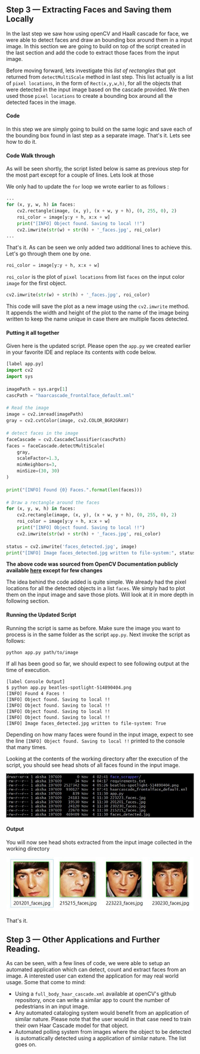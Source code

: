 ## Step 3 — Extracting Faces and Saving them Locally

In the last step we saw how using openCV and HaaR cascade for face, we were able to detect faces and draw an bounding box around them in a input image. In this section we are going to build on top of the script created in the last section and add the code to extract those faces from the input image.

Before moving forward, lets investigate this _list of rectangles_ that got returned from  `detectMultiScale` method in last step. This list actually is a list of `pixel locations`, in the form of `Rect(x,y,w,h)`, for all the objects that were detected in the input image based on the cascade provided. We then used those `pixel locations` to create a bounding box around all the detected faces in the image.
<!-- TODO: I think that this explanation would work really well when explaining the code in the previous step to the reader. Can you move the `Rect(x,y,w,h)` explanation where it is first introduced? -->

#### Code

In this step we are simply going to build on the same logic and save each of the bounding box found in last step as a separate image. That's it. Lets see how to do it.

#### Code Walk through

As will be seen shortly, the script listed below is same as previous step for the most part except for a couple of lines. Lets look at those 

We only had to update the `for` loop we wrote earlier to as follows :

<!-- TODO: The above introduction to this step has some great details, and I think that you can make them shine through by doing some recasting to remove duplicate information. What do you think about using something like this?

"In the last step, you wrote code to use OpenCV and a HaaR cascade to detect and draw boxes around faces in an image. In this section, you will modify your code to extract the detected faces from the image into their own files. 

Open your `app.py` file with your text editor:

```command
nano app.py
```

Next, add the highlighted lines under the `cv2.rectangle` line:" -->

```python
...
for (x, y, w, h) in faces:
    cv2.rectangle(image, (x, y), (x + w, y + h), (0, 255, 0), 2)
    roi_color = image[y:y + h, x:x + w]
    print("[INFO] Object found. Saving to local !!")
    cv2.imwrite(str(w) + str(h) + '_faces.jpg', roi_color)
...
```
<!-- TODO: Can you use variable highlighting to show the reader what will be add? Additionally, I'd like you to update the printed text to resolve some grammar and punctuation issues. Once updated here, please make sure to update the rest of the tutorial to use it. Can you update the printed text to something like this?

"[INFO] Object found. Saving locally.""
-->

That's it. As can be seen we only added two additional lines to achieve this. Let's go through them one by one.
<!-- TODO: Can you recast this to align more closely to our tone by removing the usage of "That's it."? Also, it looks like the reader should have added three lines of code. If that's correct, can you please update the section to reflect that? This will include adding an additional explanation for the `print` line.-->

```python
roi_color = image[y:y + h, x:x + w]
```

`roi_color` is the plot of `pixel locations` from list `faces` on the input color `image` for the first object.
<!-- TODO: Can you explain to the reader what the `[y:y + h, x:x + w]` bit does? -->

```python
cv2.imwrite(str(w) + str(h) + '_faces.jpg', roi_color)
```

This code will save the plot as a new image using the `cv2.imwrite` method. It appends the width and height of the plot to the name of the image being written to keep the name unique in case there are multiple faces detected.

#### Putting it all together

Given here is the updated script. Please open the `app.py` we created earlier in your favorite IDE and replace its contents with code below.
<!-- TODO: Can you recast this to remove the H4? Once you implement my previous feedback about having the reader open the editor earlier on, I'd also like you to remove the mention of opening the text editor here. -->

```python
[label app.py]
import cv2
import sys

imagePath = sys.argv[1]
cascPath = "haarcascade_frontalface_default.xml"

# Read the image
image = cv2.imread(imagePath)
gray = cv2.cvtColor(image, cv2.COLOR_BGR2GRAY)

# detect faces in the image
faceCascade = cv2.CascadeClassifier(cascPath)
faces = faceCascade.detectMultiScale(
    gray,
    scaleFactor=1.3,
    minNeighbors=3,
    minSize=(30, 30)
)

print("[INFO] Found {0} Faces.".format(len(faces)))

# Draw a rectangle around the faces
for (x, y, w, h) in faces:
    cv2.rectangle(image, (x, y), (x + w, y + h), (0, 255, 0), 2)
    roi_color = image[y:y + h, x:x + w]
    print("[INFO] Object found. Saving to local !!")
    cv2.imwrite(str(w) + str(h) + '_faces.jpg', roi_color)

status = cv2.imwrite('faces_detected.jpg', image)
print("[INFO] Image faces_detected.jpg written to file-system:", status)
```
<!-- TODO: Can you please remove the comments from the code blocks? Please also be sure to tell the reader to save and close their text editor. -->

**The above code was sourced from OpenCV Documentation publicly available [here](https://docs.opencv.org/3.4/db/d28/tutorial_cascade_classifier.html) except for few changes**

The idea behind the code added is quite simple. We already had the pixel locations for all the detected objects in a list `faces`. We simply had to plot them on the input image and save those plots. Will look at it in more depth in following section.
<!-- TODO: Can you recast this to remove the use of "simple"? That language can be demotivating to readers who did not find the code simple. Here's an example of how you could recast this:

To summarize, the added code uses the pixel locations for objects detected by the original code to extract the faces from the image into a new file. Now that you've updated the code, you are ready to run the script once more.-->

#### Running the Updated Script

Running the script is same as before. Make sure the image you want to process is in the same folder as the script `app.py`. Next invoke the script as follows:

```command
python app.py path/to/image
```
<!-- TODO: As a reminder, please be sure to use variable formatting on the image path. -->

If all has been good so far, we should expect to see following output at the time of execution.
<!-- TODO: Can you recast this to give the sentence a more confident tone? "You will see the similar output once your script is done processing the image:" -->

```command
[label Console Output]
$ python app.py beatles-spotlight-514890404.png
[INFO] Found 4 Faces !
[INFO] Object found. Saving to local !!
[INFO] Object found. Saving to local !!
[INFO] Object found. Saving to local !!
[INFO] Object found. Saving to local !!
[INFO] Image faces_detected.jpg written to file-system: True
```
<!-- TODO: Can you update this code block to only include output from the console? -->

Depending on how many faces were found in the input image, expect to see the line `[INFO] Object found. Saving to local !!` printed to the console that many times.
<!-- TODO: I think that you could shorten this sentence with some light recasting. "Depending on how many faces are in your sample image, you may see more or less output."-->

Looking at the contents of the working directory after the execution of the script, you should see head shots of all faces found in the input image.

![Directory Listing ](dir_listing.JPG)
<!-- TODO: As a reminder, please host any images in the tutorial on Imgur. -->

#### Output

You will now see head shots extracted from the input image collected in the working directory 

![Head shots](head_shots.JPG)

That's it.
<!-- TODO: Can you add a summary for the reader accomplished in this step? -->

## Step 3 — Other Applications and Further Reading.
<!-- TODO: Since there are no specific steps here, it would be best to tie this information in the conclusion. -->
As can be seen, with a few lines of code, we were able to setup an automated application which can detect, count and extract faces from an image. A interested user can extend the application for may real world usage. Some that come to mind:

* Using a `full_body_haar_cascade.xml` available at openCV's github repository, once can write a similar app to count the number of pedestrians in an input image. 
* Any automated cataloging system would benefit from an application of similar nature. Please note that the user would in that case need to train their own Haar Cascade model for that object.
* Automated polling system from images where the object to be detected is automatically detected using a application of similar nature. The list goes on.

